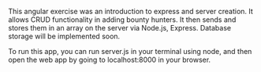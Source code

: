 This angular exercise was an introduction to express and server creation. It allows CRUD functionality in adding bounty hunters. It then sends and stores them in an array on the server via Node.js, Express. Database storage will be implemented soon.

To run this app, you can run server.js in your terminal using node, and then open the web app by going to localhost:8000 in your browser.
